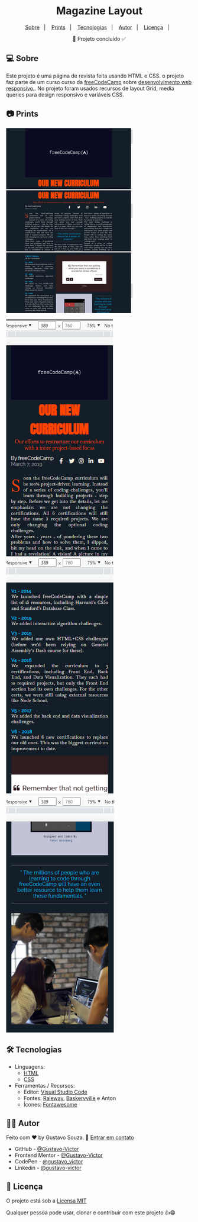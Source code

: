 <h1 align='center'>Magazine Layout</h1>

<p align="center">
  <a href="#-sobre">Sobre</a>&nbsp;&nbsp;&nbsp;|&nbsp;&nbsp;&nbsp;
  <a href="#-prints">Prints</a>&nbsp;&nbsp;&nbsp;|&nbsp;&nbsp;&nbsp;
  <a href="#-tecnologias">Tecnologias</a>&nbsp;&nbsp;&nbsp;|&nbsp;&nbsp;&nbsp;
    <a href="#-autor">Autor</a>&nbsp;&nbsp;&nbsp;|&nbsp;&nbsp;&nbsp;
  <a href="#-licença">Licença</a>&nbsp;&nbsp;&nbsp;|&nbsp;&nbsp;&nbsp;
</p>

<p align='center'>🚀 Projeto concluído ✅</p>


## 💻 Sobre

Este projeto é uma página de revista feita usando HTML e CSS. o projeto faz parte de um curso curso da [freeCodeCamp](https://www.freecodecamp.org/) sobre [desenvolvimento web responsivo.](https://www.freecodecamp.org/learn/2022/responsive-web-design/). No projeto foram usados recursos de layout Grid, media queries para design responsivo e variáveis CSS.  


## 📷 Prints

![img](./src/img/desktop.png) ![img](./src/img/desktop2.png) ![img](./src/img/desktop3.png)

![img](./src/img/mobile.png) ![img](./src/img/mobile2.png) ![img](./src/img/mobile3.png)



## 🛠 Tecnologias

- Linguagens: 
    - [HTML](https://developer.mozilla.org/pt-BR/docs/Web/HTML) 
    - [CSS](https://developer.mozilla.org/pt-BR/docs/Web/CSS)
- Ferramentas / Recursos: 
    - Editor: [Visual Studio Code](https://code.visualstudio.com/)
    - Fontes: [Raleway](https://fonts.google.com/specimen/Raleway?query=RAleway+), [Baskervville](https://fonts.google.com/specimen/Baskervville?query=Baskervville) e Anton
    - Ícones: [Fontawesome](https://fontawesome.com/)



## 🦸‍♂️ Autor

Feito com ❤️ by Gustavo Souza. 👋 [Entrar em contato](https://www.linkedin.com/in/gustavo-victor-575b93206/)

- GitHub - [@Gustavo-Victor](https://github.com/Gustavo-Victor)
- Frontend Mentor - [@Gustavo-Victor](https://www.frontendmentor.io/profile/Gustavo-Victor)
- CodePen - [@gustavo_victor](https://codepen.io/gustavo_victor)
- Linkedin - [@gustavo-victor](https://www.linkedin.com/in/gustavo-victor-575b93206/)


## 📝 Licença 

O projeto está sob a [Licensa MIT](./LICENSE) 

Qualquer pessoa pode usar, clonar e contribuir com este projeto 👍😁 

